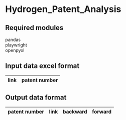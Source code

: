 # Hydrogen_Patent_Analysis
## Required modules
pandas  
playwright  
openpyxl
## Input data excel format
|link|patent number|
|---|---|
## Output data format
|patent number|link|backward|forward|
|---|---|---|---|
